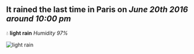## It rained the last time in Paris on *June 20th 2016 around 10:00 pm*
💧  **light rain** *Humidity 97%*

![light rain](http://openweathermap.org/img/w/10d.png)
